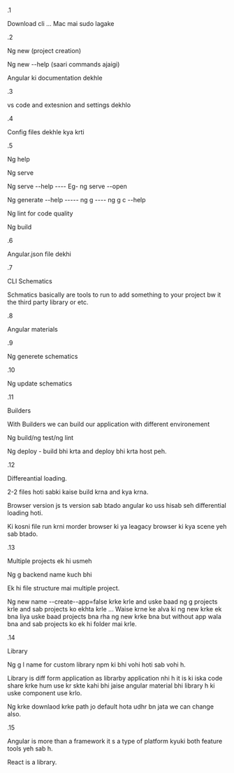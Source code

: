 .1

Download cli ... Mac mai sudo lagake


.2

Ng new (project creation)

Ng new --help (saari commands ajaigi)

Angular ki documentation dekhle


.3

 vs code and extesnion and settings dekhlo


.4

Config files dekhle kya krti


.5

Ng help

Ng serve

Ng serve --help  ---- Eg-  ng serve --open

Ng generate --help ----- ng g  ---- ng g c --help

Ng lint for code quality

Ng build


.6

Angular.json file dekhi


.7

CLI Schematics

Schmatics basically are tools to run to add something to your project bw it the third party library or etc.


.8

Angular materials


.9

Ng generete schematics


.10

Ng update schematics


.11

Builders

With Builders we can build our application with different environement

Ng build/ng test/ng lint

Ng deploy - build bhi krta and deploy bhi krta host peh.


.12

Differeantial loading.

2-2 files hoti sabki kaise build krna and kya krna.

Browser version js ts version sab btado angular ko uss hisab seh differential loading hoti.

Ki kosni file run krni morder browser ki ya leagacy browser ki kya scene yeh sab btado.


.13

Multiple projects ek hi usmeh

Ng g backend name kuch bhi

Ek hi file structure mai multiple project.

Ng new name --create--app=false krke krle and uske baad ng g projects krle and sab projects ko ekhta krle ... Waise krne ke alva ki ng new krke ek bna liya uske baad projects bna rha ng new krke bna but without app wala bna and sab projects ko ek hi folder mai krle.


.14

Library

Ng g l name for custom library npm ki bhi vohi hoti sab vohi h.

Library is diff form application as librarby application nhi h it is ki iska code share krke hum use kr skte kahi bhi jaise angular material bhi library h ki uske component use krlo.

Ng krke downlaod krke path jo default hota udhr  bn jata we can change also.


.15 

Angular is more than a framework it s a type of platform kyuki both feature tools yeh sab h.

React is a library.

